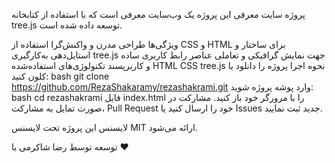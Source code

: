 پروژه سایت معرفی
این پروژه یک وب‌سایت معرفی است که با استفاده از کتابخانه tree.js توسعه داده شده است.

ویژگی‌ها
طراحی مدرن و واکنش‌گرا
استفاده از CSS و HTML برای ساختار و استایل‌دهی
به‌کارگیری tree.js جهت نمایش گرافیکی و تعاملی عناصر
رابط کاربری ساده و کاربرپسند
تکنولوژی‌های استفاده‌شده
HTML
CSS
tree.js
نحوه اجرا
پروژه را دانلود یا کلون کنید:
bash
git clone https://github.com/RezaShakaramy/rezashakrami.git
وارد پوشه پروژه شوید:
bash
cd rezashakrami
فایل index.html را با مرورگر خود باز کنید.
مشارکت
در صورت تمایل به مشارکت، Pull Request خود را ارسال کنید یا Issues جدید ثبت نمایید.

لایسنس
این پروژه تحت لایسنس MIT ارائه می‌شود.

توسعه توسط رضا شاکرمی با ❤️
